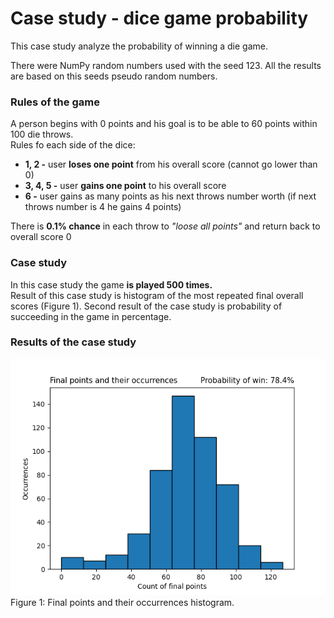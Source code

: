 # Case study - dice game probability
This case study analyze the probability of winning a die game.

There were NumPy random numbers used with the seed 123.
All the results are based on this seeds pseudo random numbers.

### Rules of the game
A person begins with 0 points and his goal is to be able to 60 points within 100 die throws.\
Rules fo each side of the dice:
* **1, 2 -** user **loses one point** from his overall score (cannot go lower than 0)
* **3, 4, 5 -** user **gains one point** to his overall score
* **6 -** user gains as many points as his next throws number worth (if next throws number is 4 he gains 4 points)

There is **0.1% chance** in each throw to _"loose all points"_ and return back to overall score 0

### Case study
In this case study the game **is played  500 times.**\
Result of this case study is histogram of the most repeated final overall scores (Figure 1).
Second result of the case study is probability of succeeding in the game in percentage.

### Results of the case study
![histogram.png](histogram.png)\
Figure 1: Final points and their occurrences histogram.
